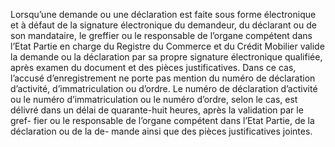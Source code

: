 Lorsqu’une demande ou une déclaration est faite sous forme électronique et à défaut
de la signature électronique du demandeur, du déclarant ou de son mandataire, le greffier ou
le responsable de l’organe compétent dans l’Etat Partie en charge du Registre du Commerce
et du Crédit Mobilier valide la demande ou la déclaration par sa propre signature électronique
qualifiée, après examen du document et des pièces justificatives.
Dans ce cas, l’accusé d’enregistrement ne porte pas mention du numéro de déclaration
d’activité, d’immatriculation ou d’ordre.
Le numéro de déclaration d’activité ou le numéro d’immatriculation ou le numéro d’ordre,
selon le cas, est délivré dans un délai de quarante-huit heures, après la validation par le gref-
fier ou le responsable de l’organe compétent dans l’Etat Partie, de la déclaration ou de la de-
mande ainsi que des pièces justificatives jointes.